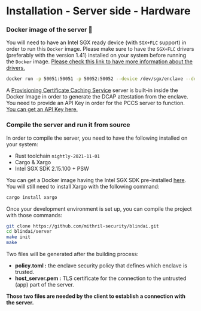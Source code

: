 # Installation - Server side - Hardware

### Docker image of the server 🐳
You will need to have an Intel SGX ready device (with ```SGX+FLC``` support) in order to run this ```Docker``` image.
Please make sure to have the ```SGX+FLC``` drivers (preferably with the version 1.41) installed on your system before running the ```Docker``` image. [Please check this link to have more information about the drivers.](https://github.com/intel/SGXDataCenterAttestationPrimitives/tree/master/driver/linux)
```bash
docker run -p 50051:50051 -p 50052:50052 --device /dev/sgx/enclave --device /dev/sgx/provision blindai-server:0.1.0 API_KEY
```

A [Provisioning Certificate Caching Service](https://github.com/intel/SGXDataCenterAttestationPrimitives/blob/master/QuoteGeneration/pccs/README.md) server is built-in inside the Docker Image in order to generate the DCAP attestation from the enclave. You need to provide an API Key in order for the PCCS server to function. [You can get an API Key here.](https://api.portal.trustedservices.intel.com/provisioning-certification)

### Compile the server and run it from source

In order to compile the server, you need to have the following installed on your system:
* Rust toolchain ```nightly-2021-11-01```
* Cargo & Xargo
* Intel SGX SDK 2.15.100 + PSW

You can get a Docker image having the Intel SGX SDK pre-installed [here](https://github.com/apache/incubator-teaclave-sgx-sdk#pulling-a-pre-built-docker-container). You will still need to install Xargo with the following command: 
```bash
cargo install xargo
```
Once your development environment is set up, you can compile the project with those commands: 
```bash
git clone https://github.com/mithril-security/blindai.git
cd blindai/server
make init
make
```

Two files will be generated after the building process:
- **policy.toml :** the enclave security policy that defines which enclave is trusted.
- **host_server.pem :** TLS certificate for the connection to the untrusted (app) part of the server.

**Those two files are needed by the client to establish a connection with the server.**
